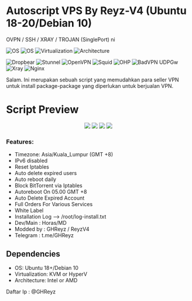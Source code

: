 
# Autoscript VPS By Reyz-V4 (Ubuntu 18-20/Debian 10)
OVPN / SSH / XRAY / TROJAN (SinglePort) ni

![OS](https://shields.io/badge/OS-Ubuntu%2018+-green?logo=ubuntu&style=for-the-badge) 
![OS](https://shields.io/badge/OS-Debian%2010+-green?logo=debian&style=for-the-badge)
![Virtualization](https://shields.io/badge/Virtualization-KVM-green?logo=tryhackme&style=for-the-badge) ![Architecture](https://shields.io/badge/Architecture-Intel%20or%20AMD-green?logo=moleculer&style=for-the-badge)

![Dropbear](https://shields.io/badge/Service-Dropbear-orange?logo=jamboard&style=for-the-badge) 
![Stunnel](https://shields.io/badge/Service-Stunnel-orange?logo=keepassxc&style=for-the-badge) 
![OpenVPN](https://shields.io/badge/Service-OpenVPN-orange?logo=openvpn&style=for-the-badge) 
![Squid](https://shields.io/badge/Service-Squid-orange?logo=testinglibrary&style=for-the-badge) 
![OHP](https://shields.io/badge/Service-OHP-orange?logo=openapiinitiative&style=for-the-badge) 
![BadVPN UDPGw](https://shields.io/badge/Service-BadVPN%20UDPGw-orange?logo=ublockorigin&style=for-the-badge) 
![Xray](https://shields.io/badge/Service-Xray-orange?logo=xstate&style=for-the-badge) 
![Nginx](https://shields.io/badge/Service-Nginx-orange?logo=onnx&style=for-the-badge)

Salam. Ini merupakan sebuah script yang memudahkan para seller VPN untuk install package-package yang diperlukan untuk berjualan VPN.

# Script Preview
<p align="center">
<img src="https://i.postimg.cc/htZ4j35B/IMG-20220923-071855.jpg">
<img src="https://i.postimg.cc/44jSJv5S/IMG-20220923-073033.jpg">
<img src="https://i.postimg.cc/8zmKB2V2/IMG-20220923-073050.jpg">

<img src="https://i.postimg.cc/SQdBkY50/IMG-20220923-072523.jpg">


### Features:
- Timezone: Asia/Kuala_Lumpur (GMT +8)
- IPv6 disabled
- Reset Iptables
- Auto delete expired users
- Auto reboot daily
- Block BitTorrent via Iptables
- Autoreboot On 05.00 GMT +8
- Auto Delete Expired Account
- Full Orders For Various Services
- White Label 
- Installation Log --> /root/log-install.txt
- Dev/Main                : Horas/MD
- Modded by               : GHReyz / ReyzV4
- Telegram                : t.me/GHReyz

## Dependencies
- OS: Ubuntu 18+/Debian 10
- Virtualization: KVM or HyperV
- Architecture: Intel or AMD

Daftar Ip : @GHReyz
